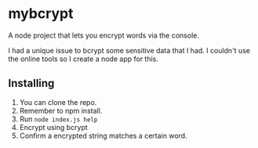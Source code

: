 # mybcrypt
A node project that lets you encrypt words via the console.

I had a unique issue to bcrypt some sensitive data that I had. I couldn't use the online tools so I create a node app for this.

## Installing
1. You can clone the repo.
2. Remember to npm install.
3. Run `node index.js help`
4. Encrypt using bcrypt
5. Confirm a encrypted string matches a certain word.

